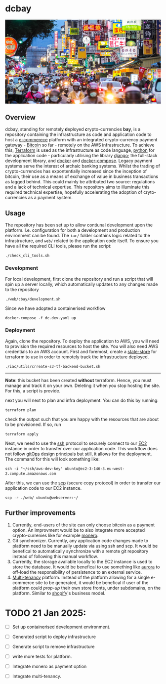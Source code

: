 # dcbay 
![](img/dcbay.jpg "markets")

## Overview
dcbay, standing for remotely **d**eployed ***c***rypto-currencies **bay**, is a repository containing  the infrastructure as code and application code to host a [e-commerece](https://en.wikipedia.org/wiki/E-commerce) platform  with an integrated crypto-currency payment gateway - [Bitcoin](https://bitcoin.org/en/) so far - remotely on the AWS infrastructure. To achieve this, [Terraform](https://www.terraform.io/) is used as the infrastructure as code language, [python](https://www.djangoproject.com/) for the application code - particularly utilising the library [django](https://www.djangoproject.com/); the full-stack development library, and [docker](https://www.docker.com/) and [docker-compose](https://docs.docker.com/compose/). Legacy payment systems serve the interest of archaic banking systems. Whilst the trading of crypto-currencies has expontentially increased since the inception of bitcoin, their use as a means of exchange of value in business transactions as lagged behind. This could mainly be attributed two source: regulations and a lack of technical expertise. This repository aims to illuminate this required technical expertise, hopefully accelerating the  adoption of cryto-currencies as a payment system.

## Usage 
The repository has been set up to allow contiunal development upon the platform. I.e. configuration for both a development and production environment can be found. The `iac/` folder contains logic related to the infrastructure, and `web/` related to the application code itself. To ensure you have all the required CLI tools, please run the script:
```
./check_cli_tools.sh
```

### Development 
For local development, first clone the repository and run a script that will spin up a server locally, which automatically updates to any changes made to the repository
```
./web/cbay/development.sh
```
Since we have adopted a containerised workflow 
```
docker-compose -f dc.dev.yaml up 
```




### Deployment
Again, clone the repository. To deploy the application to AWS, you will need to provision the required resources to host the site. You will also need AWS credentials to an AWS account. First and foremost, create a [state-store](https://developer.hashicorp.com/terraform/language/state/backends) for terraform to use in order to remotely track the infrastructure deployed. 

```
./iac/utils/crreate-s3-tf-backend-bucket.sh 
```
******
**Note**: this bucket has been created **without** terraform. Hence, you must manage and track it on your own. Deleting it when you stop hosting the site. For this, a script is provide. 

next you will next to plan and infra deployment. You can do this by running: 
```
terraform plan
```
check the output such that you are happy with the resources that are about to be provisioned. If so, run 
```
terraform apply
```



Next, we need to use the [ssh](https://en.wikipedia.org/wiki/Secure_Shell) protocol to securely connect to our [EC2](https://aws.amazon.com/ec2/) instance in order to transfer over our application code. This workflow does not follow [gitOps](https://about.gitlab.com/topics/gitops/) design principals but still, it allows for the deployment. The command for this will look something like:
```
ssh -i "~/ssh/aws-dev-key" ubuntu@ec2-3-146-3.eu-west-2.compute.amazonaws.com 
```

After this, we can use the [scp](https://en.wikipedia.org/wiki/Secure_copy_protocol) (secure copy protocol) in order to transfer our application code to our EC2 instance. 
```
scp -r ./web/ ubuntu@webserver:~/
```



## Further improvements 
1) Currently, end-users of the site can only choose bitcoin as a payment option. An improvment would be to also integrate more accepted crypto-currenies like for example [monero](https://www.getmonero.org/). 
2) Git synchronizer. Currently, any application code changes made to platform need to be manually update via using ssh and scp. It would be benefical to automatically synchronize with a remote git repository instead of following this manual workflow. 
3) Currently, the storage available locally to the EC2 instance is used to store the database. It would be benefical to use something like [aurora](https://docs.aws.amazon.com/AmazonRDS/latest/AuroraUserGuide/CHAP_AuroraOverview.html) to off-load the responsibility of persistence to an external service. 
4) [Multi-tenancy](https://en.wikipedia.org/wiki/Multitenancy) platform. Instead of the platform allowing for a single e-commerce site to be generated, it would be benefical if user of the platform could *prop-up* their own store fronts, under subdomains,  on the platform. Similar to [shopify](https://www.shopify.com/uk)'s business model.

# TODO 21 Jan 2025:
- [ ] Set up containerised development environment. 
- [ ] Generated script to deploy infrastructure 
- [ ] Generate script to remove infrastructure 
- [ ] write more tests for platform. 
- [ ] Integrate monero as payment option
- [ ] Integrate multi-tenancy. 



